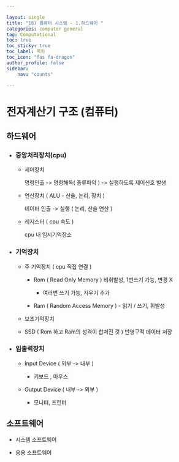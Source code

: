 ```yaml
---

layout: single
title: "16) 컴퓨터 시스템 - 1.하드웨어 "
categories: computer general
tag: Computational
toc: true
toc_sticky: true
toc_label: 목차
toc_icon: "fas fa-dragon"
author_profile: false
sidebar:
    nav: "counts"

---
```




# 전자계산기 구조 (컴퓨터)



## 하드웨어

- ### 중앙처리장치(cpu)
  
  - 제어장치
    
    명령인출 -> 명령해독( 종류파악 ) -> 실행하도록 제어신호 발생
  
  - 연산장치 ( ALU - 산술, 논리, 장치 )
    
    데이터 인출 -> 실행 ( 논리, 산술 연산 )
  
  - 레지스터 ( cpu 속도 )
    
    cpu 내 임시기억장소
  
  ### 

- ### 기억장치
  
  - 주 기억장치 ( cpu 직접 연결 )
    
    - Rom ( Read Only Memory ) 비휘발성, 1번쓰기 가능, 변경 X
      
      - 여러번 쓰기 가능, 지우기 추가
    
    - Ram ( Random Access Memory ) - 읽기 / 쓰기, 휘발성 
  
  -  보조기억장치
    
    - SSD ( Rom 하고 Ram의 성격이 합쳐진 것 ) 반영구적 데이터 저장
  
  

- ### 입출력장치
  
  - Input Device ( 외부 -> 내부 )
    
    - 키보드 , 마우스
  
  - Output Device ( 내부 -> 외부 )
    
    - 모니터, 프린터



## 소프트웨어

- 시스템 소프트웨어

- 응용 소프트웨어